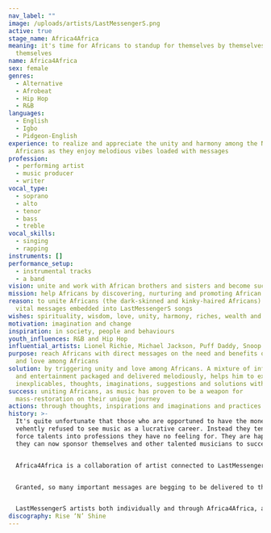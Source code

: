 ```yaml
---
nav_label: ""
image: /uploads/artists/LastMessengerS.png
active: true
stage_name: Africa4Africa
meaning: it's time for Africans to standup for themselves by themselves and for
  themselves
name: Africa4Africa
sex: female
genres:
  - Alternative
  - Afrobeat
  - Hip Hop
  - R&B
languages:
  - English
  - Igbo
  - Pidgeon-English
experience: to realize and appreciate the unity and harmony among the New
  Africans as they enjoy melodious vibes loaded with messages
profession:
  - performing artist
  - music producer
  - writer
vocal_type:
  - soprano
  - alto
  - tenor
  - bass
  - treble
vocal_skills:
  - singing
  - rapping
instruments: []
performance_setup:
  - instrumental tracks
  - a band
vision: unite and work with African brothers and sisters and become successful together
mission: help Africans by discovering, nurturing and promoting African talents
reason: to unite Africans (the dark-skinned and kinky-haired Africans) through
  vital messages embedded into LastMessengerS songs
wishes: spirituality, wisdom, love, unity, harmony, riches, wealth and good health
motivation: imagination and change
inspiration: in society, people and behaviours
youth_influences: R&B and Hip Hop
influential_artists: Lionel Richie, Michael Jackson, Puff Daddy, Snoop Dog
purpose: reach Africans with direct messages on the need and benefits of unity
  and love among Africans
solution: by triggering unity and love among Africans. A mixture of information
  and entertainment packaged and delivered melodiously, helps him to express the
  inexplicables, thoughts, imaginations, suggestions and solutions with the fans
success: uniting Africans, as music has proven to be a weapon for
  mass-restoration on their unique journey
actions: through thoughts, inspirations and imaginations and practices
history: >-
  It's quite unfortunate that those who are opportuned to have the money
  vehently refused to see music as a lucrative career. Instead they tend to
  force talents into professions they have no feeling for. They are happy that
  they can now sponsor themselves and other talented musicians to success.


  Africa4Africa is a collaboration of artist connected to LastMessengerS Music, which is connecting Musical Talents, Managers, Promoters, Marketers and ICT/Media professionals together so as to reach the world with vital messages.


  Granted, so many important messages are begging to be delivered to the public but our modern artists have deviated from the main goal of music, which are Revelations, Prophecies and Truths.


  LastMessengerS artists both individually and through Africa4Africa, are restoring one of the ancient music values, TRUTH, by packaging messages as enjoyable songs, targeting the curious ears of the general public.
discography: Rise ‘N’ Shine
---
```

